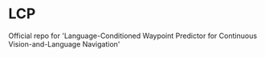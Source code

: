 # LCP
Official repo for 'Language-Conditioned Waypoint Predictor for Continuous Vision-and-Language Navigation'
